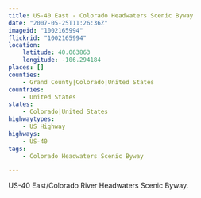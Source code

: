 ```yaml
---
title: US-40 East - Colorado Headwaters Scenic Byway
date: "2007-05-25T11:26:36Z"
imageid: "1002165994"
flickrid: "1002165994"
location:
    latitude: 40.063863
    longitude: -106.294184
places: []
counties:
    - Grand County|Colorado|United States
countries:
    - United States
states:
    - Colorado|United States
highwaytypes:
    - US Highway
highways:
    - US-40
tags:
    - Colorado Headwaters Scenic Byway

---
```

US-40 East/Colorado River Headwaters Scenic Byway.